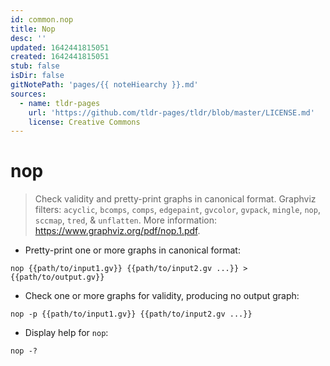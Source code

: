 ```yaml
---
id: common.nop
title: Nop
desc: ''
updated: 1642441815051
created: 1642441815051
stub: false
isDir: false
gitNotePath: 'pages/{{ noteHiearchy }}.md'
sources:
  - name: tldr-pages
    url: 'https://github.com/tldr-pages/tldr/blob/master/LICENSE.md'
    license: Creative Commons
---
```

# nop

> Check validity and pretty-print graphs in canonical format.
> Graphviz filters: `acyclic`, `bcomps`, `comps`, `edgepaint`, `gvcolor`, `gvpack`, `mingle`, `nop`, `sccmap`, `tred`, & `unflatten`.
> More information: <https://www.graphviz.org/pdf/nop.1.pdf>.

- Pretty-print one or more graphs in canonical format:

`nop {{path/to/input1.gv}} {{path/to/input2.gv ...}} > {{path/to/output.gv}}`

- Check one or more graphs for validity, producing no output graph:

`nop -p {{path/to/input1.gv}} {{path/to/input2.gv ...}}`

- Display help for `nop`:

`nop -?`

